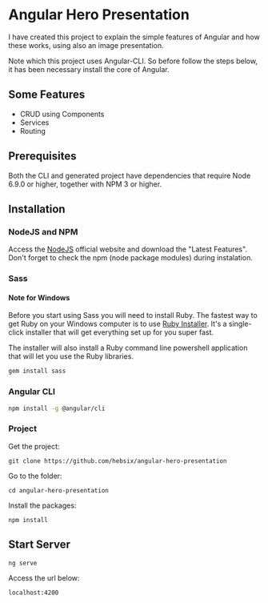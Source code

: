 # Angular Hero Presentation

I have created this project to explain the simple features of Angular and how these works, using also an image presentation.

Note which this project uses Angular-CLI. So before follow the steps below, it has been necessary install the core of Angular.

## Some Features

* CRUD using Components
* Services
* Routing

## Prerequisites

Both the CLI and generated project have dependencies that require Node 6.9.0 or higher, together
with NPM 3 or higher.

## Installation

### NodeJS and NPM
Access the [NodeJS](https://nodejs.org/en/) official website and download the "Latest Features". Don't forget to check the npm (node package modules) during instalation.

### Sass

#### Note for Windows
Before you start using Sass you will need to install Ruby. The fastest way to get Ruby on your Windows computer is to use [Ruby Installer](http://rubyinstaller.org/). It's a single-click installer that will get everything set up for you super fast.

The installer will also install a Ruby command line powershell application that will let you use the Ruby libraries.

```bash
gem install sass
```

### Angular CLI
```bash
npm install -g @angular/cli
```

### Project

Get the project:
```
git clone https://github.com/hebsix/angular-hero-presentation
```
Go to the folder:
```
cd angular-hero-presentation
``` 

Install the packages:
```
npm install
``` 

## Start Server

```
ng serve
``` 

Access the url below:
```
localhost:4200
```



